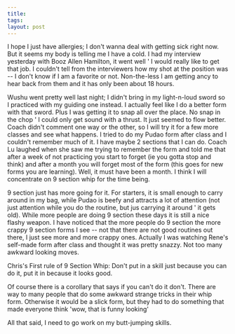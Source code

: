 ```yaml
---
title: 
tags: 
layout: post
---
```

I hope I just have allergies; I don't wanna deal with getting sick right now.  But it seems my body is telling me I have a cold.   I had my interview yesterday with Booz Allen Hamilton, it went well ' I would really like to get that job.  I couldn't tell from the interviewers how my shot at the position was -- I don't know if I am a favorite or not.  Non-the-less I am getting ancy to hear back from them and it has only been about 18 hours.



Wushu went pretty well last night; I didn't bring in my light-n-loud sword so I practiced with my guiding one instead.  I actually feel like I do a better form with that sword.  Plus I was getting it to snap all over the place.  No snap in the chop ' I could only get sound with a thrust.  It just seemed to flow better.  Coach didn't comment one way or the other, so I will try it for a few more classes and see what happens.  I tried to do my Pudao form after class and I couldn't remember much of it.  I have maybe 2 sections that I can do.  Coach Lu laughed when she saw me trying to remember the form and told me that after a week of not practicing you start to forget (ie you gotta stop and think) and after a month you will forget most of the form (this goes for new forms you are learning).  Well, it must have been a month.  I think I will concentrate on 9 section whip for the time being.  



9 section just has more going for it.  For starters, it is small enough to carry around in my bag, while Pudao is beefy and attracts a lot of attention (not just attention while you do the routine, but jus carrying it around ' it gets old).  While more people are doing 9 section these days it is still a nice flashy weapon.  I have noticed that the more people do 9 section the more crappy 9 section forms I see -- not that there are not good routines out there, I just see more and more crappy ones.   Actually I was watching Rene's self-made form after class and thought it was pretty snazzy.  Not too many awkward looking moves.  



Chris's First rule of 9 Section Whip:  Don't put in a skill just because you can do it, put it in because it looks good.  



Of course there is a corollary that says if you can't do it don't.  There are way to many people that do some awkward strange tricks in their whip form.  Otherwise it would be a slick form, but they had to do something that made everyone think 'wow, that is funny looking'



All that said, I need to go work on my butt-jumping skills.
